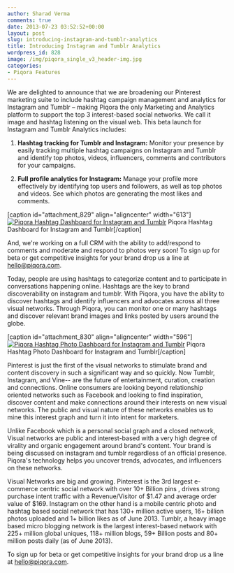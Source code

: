 ```yaml
---
author: Sharad Verma
comments: true
date: 2013-07-23 03:52:52+00:00
layout: post
slug: introducing-instagram-and-tumblr-analytics
title: Introducing Instagram and Tumblr Analytics
wordpress_id: 828
image: /img/piqora_single_v3_header-img.jpg
categories:
- Piqora Features
---
```


We are delighted to announce that we are broadening our Pinterest marketing suite to include hashtag campaign management and analytics for Instagram and Tumblr – making Piqora the only Marketing and Analytics platform to support the top 3 interest-based social networks. We call it image and hashtag listening on the visual web. This beta launch for Instagram and Tumblr Analytics includes:



	
  1. **Hashtag tracking for Tumblr and Instagram:** Monitor your presence by easily tracking multiple hashtag campaigns on Instagram and Tumblr and identify top photos, videos, influencers, comments and contributors for your campaigns.

	
  2. **Full profile analytics for Instagram:** Manage your profile more effectively by identifying top users and followers, as well as top photos and videos. See which photos are generating the most likes and comments.


[caption id="attachment_829" align="aligncenter" width="613"][![Piqora Hashtag Dashboard for Instagram and Tumblr](http://blog.piqora.com/wp-content/uploads/2013/07/hashtagdeep.png)](http://blog.piqora.com/wp-content/uploads/2013/07/hashtagdeep.png) Piqora Hashtag Dashboard for Instagram and Tumblr[/caption]

And, we're working on a full CRM with the ability to add/respond to comments and moderate and respond to photos very soon! To sign up for beta or get competitive insights for your brand drop us a line at hello@piqora.com.

Today, people are using hashtags to categorize content and to participate in conversations happening online. Hashtags are the key to brand discoverability on instagram and tumblr. With Piqora, you have the ability to discover hashtags and identify influencers and advocates across all three visual networks. Through Piqora, you can monitor one or many hashtags and discover relevant brand images and links posted by users around the globe.

[caption id="attachment_830" align="aligncenter" width="596"][![Piqora Hashtag Photo Dashboard for Instagram and Tumblr](http://blog.piqora.com/wp-content/uploads/2013/07/photos-dashboard.png)](http://blog.piqora.com/wp-content/uploads/2013/07/photos-dashboard.png) Piqora Hashtag Photo Dashboard for Instagram and Tumblr[/caption]

Pinterest is just the first of the visual networks to stimulate brand and content discovery in such a significant way and so quickly. Now Tumblr, Instagram, and Vine-- are the future of entertainment, curation, creation and connections. Online consumers are looking beyond relationship oriented networks such as Facebook and looking to find inspiration, discover content and make connections around their interests on new visual networks. The public and visual nature of these networks enables us to mine this interest graph and turn it into intent for marketers.

Unlike Facebook which is a personal social graph and a closed network, Visual networks are public and interest-based with a very high degree of virality and organic engagement around brand's content. Your brand is being discussed on instagram and tumblr regardless of an official presence. Piqora's technology helps you uncover trends, advocates, and influencers on these networks.

Visual Networks are big and growing. Pinterest is the 3rd largest e-commerce centric social network with over 10+ Billion pins , drives strong purchase intent traffic with a Revenue/Visitor of $1.47 and average order value of $169. Instagram on the other hand is a mobile centric photo and hashtag based social network that has 130+ million active users, 16+ billion photos uploaded and 1+ billion likes as of June 2013. Tumblr, a heavy image based micro blogging network is the largest interest-based network with 225+ million global uniques, 118+ million blogs, 59+ Billion posts and 80+ million posts daily (as of June 2013).

To sign up for beta or get competitive insights for your brand drop us a line at hello@piqora.com.
